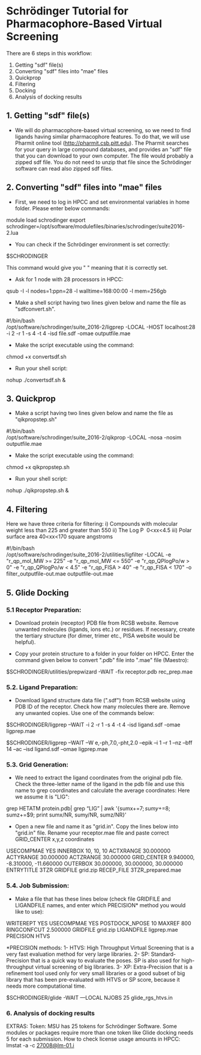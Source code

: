 # Schrödinger Tutorial for Pharmacophore-Based Virtual Screening
There are 6 steps in this workflow:

1. Getting "sdf" file(s)
2. Converting "sdf" files into "mae" files
3. Quickprop
4. Filtering
5. Docking
6. Analysis of docking results

## 1. Getting "sdf" file(s)
- We will do pharmacophore-based virtual screening, so we need to find ligands having similar pharmacophore features. To do that, we will use Pharmit online tool (http://pharmit.csb.pitt.edu). 
The Pharmit searches for your query in large compound databases, and provides an "sdf" file that you can download to your own computer.
The file would probably a zipped sdf file. You do not need to unzip that file since the Schrödinger software can read also zipped sdf files.

## 2. Converting "sdf" files into "mae" files
- First, we need to log in HPCC and set environmental variables in home folder. Please enter below commands:

module load schrodinger
export schrodinger=/opt/software/modulefiles/binaries/schrodinger/suite2016-2.lua

- You can check if the Schrödinger environment is set correctly:

$SCHRODINGER

This command would give you "  " meaning that it is correctly set.

- Ask for 1 node with 28 processors in HPCC:

qsub -I -l nodes=1:ppn=28 -l walltime=168:00:00 -l mem=256gb

- Make a shell script having two lines given below and name the file as "sdfconvert.sh".

#!/bin/bash                                                                                                                                                                     
/opt/software/schrodinger/suite_2016-2/ligprep -LOCAL -HOST localhost:28 -i 2 -r 1 -s 4 -t 4 -isd file.sdf -omae outputfile.mae

- Make the script executable using the command: 

chmod +x convertsdf.sh

- Run your shell script:

nohup ./convertsdf.sh & 

## 3. Quickprop

- Make a script having two lines given below and name the file as "qikpropstep.sh"

#!/bin/bash                                                                                                                                                                     
/opt/software/schrodinger/suite_2016-2/qikprop -LOCAL -nosa -nosim  outputfile.mae

- Make the script executable using the command: 

chmod +x qikpropstep.sh

- Run your shell script:

nohup ./qikpropstep.sh & 

## 4. Filtering

Here we have three criteria for filtering:
i)   Compounds with molecular weight less than 225 and greater than 550
ii)  The Log P  0<xx<4.5
iii) Polar surface area 40<xx<170 square angstroms

#!/bin/bash                                                                                                                                                                     
/opt/software/schrodinger/suite_2016-2/utilities/ligfilter -LOCAL  -e "r_qp_mol_MW >= 225" -e "r_qp_mol_MW <= 550" -e "r_qp_QPlogPo/w > 0" -e "r_qp_QPlogPo/w < 4.5" -e "r_qp_FISA > 40" -e "r_qp_FISA < 170" -o filter_outputfile-out.mae outputfile-out.mae

## 5. Glide Docking 
### 5.1 Receptor Preparation:

- Download protein (receptor) PDB file from RCSB website. Remove unwanted molecules (ligands, ions etc.) or residues. If necessary, create the tertiary structure (for dimer, trimer etc., PISA website would be helpful). 

- Copy your protein structure to a folder in your folder on HPCC. Enter the command given below to convert ".pdb" file into ".mae" file (Maestro):

$SCHRODINGER/utilities/prepwizard -WAIT -fix receptor.pdb rec_prep.mae  


### 5.2. Ligand Preparation:

- Download ligand structure data file (".sdf") from RCSB website using PDB ID of the receptor. Check how many molecules there are. Remove any unwanted copies. Use one of the commands below: 

$SCHRODINGER/ligprep –WAIT -i 2 -r 1 -s 4 -t 4 -isd ligand.sdf -omae ligprep.mae

$SCHRODINGER/ligprep –WAIT –W e,-ph,7.0,-pht,2.0 –epik –i 1 –r 1 –nz –bff 14 –ac –isd ligand.sdf –omae ligprep.mae


### 5.3. Grid Generation:

- We need to extract the ligand coordinates from the original pdb file. Check the three-letter name of the ligand in the pdb file and use this name to grep coordinates and calculate the average coordinates: Here we assume it is "LIG":

grep HETATM protein.pdb| grep “LIG” | awk '{sumx+=$7; sumy+=$8; sumz+=$9; print sumx/NR, sumy/NR, sumz/NR}' 

- Open a new file and name it as "grid.in". Copy the lines below into "grid.in" file. Rename your receptor.mae file and paste correct GRID_CENTER x,y,z coordinates 

USECOMPMAE YES
INNERBOX 10, 10, 10
ACTXRANGE 30.000000
ACTYRANGE 30.000000
ACTZRANGE 30.000000
GRID_CENTER 9.940000, -8.310000, -11.660000
OUTERBOX 30.000000, 30.000000, 30.000000
ENTRYTITLE 3TZR
GRIDFILE grid.zip
RECEP_FILE 3TZR_prepared.mae


### 5.4. Job Submission:

- Make a file that has these lines below (check file GRIDFILE and LIGANDFILE names, and enter which PRECISION* method you would like to use):

WRITEREPT YES
USECOMPMAE YES
POSTDOCK_NPOSE 10
MAXREF 800
RINGCONFCUT 2.500000
GRIDFILE grid.zip
LIGANDFILE  ligprep.mae
PRECISION HTVS


*PRECISION methods:
1- HTVS: High Throughput Virtual Screening that is a very fast evaluation method for very large libraries.
2- SP: Standard-Precision that is a quick way to evaluate the poses. SP is also used for high-throughput virtual screening of big libraries.
3- XP: Extra-Precision that is a refinement tool used only for very small libraries or a good subset of big library that has been pre-evaluated with HTVS or SP score, because it needs more computational time.


$SCHRODINGER/glide -WAIT —LOCAL NJOBS 25 glide_rgs_htvs.in

### 6. Analysis of docking results



EXTRAS:
Token: MSU has 25 tokens for Schrödinger Software. Some modules or packages require more than one token like Glide docking needs 5 for each submission.
How to check license usage amounts in HPCC: lmstat -a -c 27008@lm-01.i


